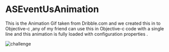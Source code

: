 # ASEventUsAnimation

This is the Animation Gif taken from Dribble.com and we created this in to Objective-c ,any of my friend can use this in Objective-c code with a single line and this animation is fully loaded with configuration properties .


![challenge](https://user-images.githubusercontent.com/7630897/33175837-faada6c4-d082-11e7-9ddd-82036d60c7bc.gif)
